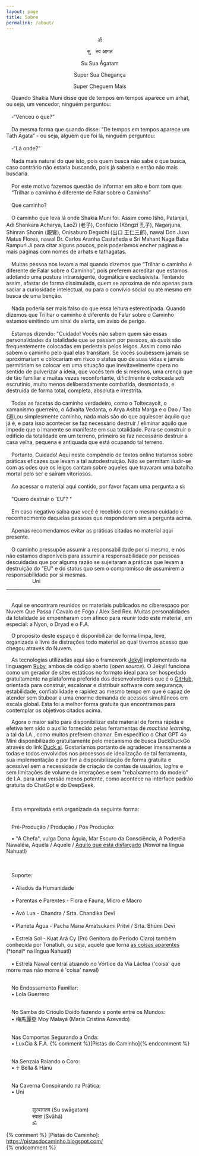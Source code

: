 ```yaml
---
layout: page
title: Sobre
permalink: /about/
---
```


<center>
<p>ॐ</p>
<p>सु स्व आगतं</p>
<p>Su Sua Āgatam</p>
<p>Super Sua Chegança</p>
<p>Super Cheguem Mais</p>
</center>
&emsp;Quando Shakia Muni disse que de tempos em tempos aparece um arhat, ou seja, um vencedor, ninguém perguntou:
<br /><br />&emsp;-“Venceu o que?”
<br /><br />&emsp;Da mesma forma que quando disse: “De tempos em tempos aparece um Tath Āgata” - ou seja, alguém que foi lá, ninguém perguntou:
<br /><br />&emsp;-“Lá onde?”
<br /><br />&emsp;Nada mais natural do que isto, pois quem busca não sabe o que busca, caso contrário não estaria buscando, pois já saberia e então não mais buscaria.
<br /><br />&emsp;Por este motivo fazemos questão de informar em alto e bom tom que:
<br />&emsp;“Trilhar o caminho é diferente de Falar sobre o Caminho”
<br /><br />&emsp;Que caminho?
<br /><br />&emsp;O caminho que leva lá onde Shakia Muni foi. Assim como Išhô, Patanjali, Adi Shankara Acharya, LaoZi (老子), Confúcio (Kǒngzǐ 孔子), Nagarjuna, Shinran Shonin (親鸞), Onisaburo Deguchi (出口 王仁三郎), nawal Don Juan Matus Flores, nawal Dr. Carlos Aranha Castañeda e Sri Mahant Naga Baba Rampuri Ji para citar alguns poucos, pois poderíamos encher páginas e mais páginas com nomes de arhats e tathagatas.
<br /><br />&emsp;Muitas pessoa nos levam a mal quando dizemos que “Trilhar o caminho é diferente de Falar sobre o Caminho”, pois preferem acreditar que estamos adotando uma postura intransigente, dogmática e exclusivista. Tentando assim, afastar de forma dissimulada, quem se aproxima de nós apenas para saciar a curiosidade intelectual, ou para o convívio social ou até mesmo em busca de uma benção.
<br /><br />&emsp;Nada poderia ser mais falso do que essa leitura estereotipada.
Quando dizemos que Trilhar o caminho é diferente de Falar sobre o Caminho estamos emitindo um sinal de alerta, um aviso de perigo.
<br /><br />&emsp;Estamos dizendo: "Cuidado! Vocês não sabem quem são essas personalidades da totalidade que se passam por pessoas, as quais são frequentemente colocadas em pedestais pelos leigos. Assim como não sabem o caminho pelo qual elas transitam. Se vocês soubessem jamais se aproximariam e colocariam em risco o status quo de suas vidas e jamais permitiriam se colocar em uma situação que inevitavelmente opera no sentido de pulverizar a ideia, que vocês tem de si mesmos, uma crença que de tão familiar e muitas vezes reconfortante, dificilmente é colocada sob escrutínio, muito menos deliberadamente combatida, desmontada, e destruída de forma total, completa, absoluta e irrestrita.
<br /><br />&emsp;Todas as facetas do caminho verdadeiro, como o Toltecayolt, o xamanismo guerreiro, o Advaita Vedanta, o Arya Ashta Marga e o Dao / Tao (道),ou simplesmente caminho, nada mais são do que aquiescer àquilo que já é, e para isso acontecer se faz necessário destruir / eliminar aquilo que impede que o imanente se manifeste em sua totalidade. Para se construir o edifício da totalidade em um terreno, primeiro se faz necessário destruir a casa velha, pequena e antiquada que está ocupando tal terreno.
<br /><br />&emsp;Portanto, Cuidado! Aqui neste compêndio de textos online tratamos sobre práticas eficazes que levam a tal autodestruição. Não se permitam iludir-se com as odes que os leigos cantam sobre aqueles que travaram uma batalha mortal pelo ser e sairam vitoriosos.
<br /><br />&emsp;Ao acessar o material aqui contido, por favor façam uma pergunta a si:
<br /><br />&emsp;"Quero destruir o 'EU'? "
<br /><br />&emsp;Em caso negativo saiba que você é recebido com o mesmo cuidado e reconhecimento daquelas pessoas que responderam sim a pergunta acima.
<br /><br />&emsp;Apenas recomendamos evitar as práticas citadas no material aqui presente.
<br /><br />&emsp;O caminho pressupõe assumir a responsabilidade por si mesmo, e nós
não estamos disponíveis para assumir a responsabilidade por pessoas descuidadas que por alguma razão se sujeitaram a práticas que levam a destruição do "EU" e do status quo sem o compromisso de assumirem a responsabilidade por si mesmas.
<br />&emsp;&emsp;&emsp;&emsp;&emsp;Uni<br />
_________________________________________________________________
<br /><br />


&emsp;Aqui se encontram reunidos os materiais publicados no ciberespaço por Nuvem Que Passa / Cavalo de Fogo / Alex Sed Rex.
Muitas personalidades da totalidade se empenharam com afinco para reunir todo este material, em especial: a Nyon, o Dryad e o F.A.

&emsp;O propósito deste espaço é disponibilizar de forma limpa, leve, organizada e livre de distrações todo material ao qual tivemos acesso que chegou através do Nuvem.

&emsp;As tecnologias utilizadas aqui são o framework [Jekyll] implementado na linguagem [Ruby], ambos de código aberto (*open source*). O Jekyll funciona como um gerador de sites estáticos no formato ideal para ser hospedado gratuitamente na plataforma preferida dos desenvolvedores que é o [GitHub], orientada para construir, escalonar e distribuir software com segurança, estabilidade, confiabilidade e rapidez ao mesmo tempo em que é capaz de atender sem titubear a uma enorme demanda de acessos simultâneos em escala global. Esta foi a melhor forma gratuita que encontramos para contemplar os objetivos citados acima.

&emsp;Agora o maior salto para disponibilizar este material de forma rápida e efetiva tem sido o auxílio fornecido pelas ferramentas de *machine learning*, a tal da I.A., como muitos preferem chamar. Em específico o Chat GPT 4o Mini disponibilizado gratuitamente pelo mecanismo de busca DuckDuckGo através do link [Duck.ai]. Gostaríamos portanto de agradecer imensamente a todas e todos envolvidos nos processos de idealização de tal ferramenta, sua implementação e por fim a disponibilização de forma gratuita e acessível sem a necessidade de criação de contas de usuários, *logins* e sem limitações de volume de interações e sem "rebaixamento do modelo" de I.A. para uma versão menos potente, como acontece na interface padrão gratuita do ChatGpt e do DeepSeek.

<br />
<br />&emsp;Esta empreitada está organizada da seguinte forma:

<br />&emsp;Pré-Produção / Produção / Pós Produção:

&emsp;• "A Chefa", vulga Dona Águia, Mar Escuro da Consciência, A Poderéia Nawaléia, Aquela / Aquele / <ins>Aquilo que está disfarçado</ins> (*Nawal* na língua Nahuatl)

<br />
<br />&emsp;Suporte:
<br />
<br />
&emsp;• Aliados da Humanidade
<br />
<br />&emsp;• Parentas e Parentes - Flora e Fauna, Micro e Macro
<br />
<br />&emsp;• Avó Lua - Chandra / Srta. Chandika Devī
<br />
<br />&emsp;• Planeta Água - Pacha Mana Amatsukami Pritvi / Srta. Bhūmi Devī
<br />
<br />&emsp;• Estrela Sol - Kuat Ará Cy (Pró Genitora do Período Claro) também conhecida por Tonatiuh, ou seja, aquele que torna <ins>as coisas aparentes</ins> (*tonal* na língua Nahuatl)
<br />
<br />&emsp;• Estrela Nawal central atuando no Vórtice da Via Láctea ('coisa' que morre mas não morre é 'coisa' nawal)

<br />&emsp;No Endossamento Familiar:
<br />&emsp;• Lola Guerrero

<br />&emsp;No Samba do Crioulo Doido fazendo a ponte entre os Mundos:
<br />&emsp;•  梅馬麗亞 Moy Malayá (Maria Cristina Azevedo)

<br />&emsp;Nas Comportas Segurando a Onda:
<br />&emsp;• LuxCia & F.A. {% comment %}[Pistas do Caminho]{% endcomment %}

<br />&emsp;Na Senzala Ralando o Coro:
<br />&emsp;• ☥ Bella & Hãnú

<br />&emsp;Na Caverna Conspirando na Prática:
<br />&emsp;• Uni

<br />&emsp;&emsp;&emsp;&emsp;&emsp;सुस्वागतम (Su swāgatam)
<br />&emsp;&emsp;&emsp;&emsp;&emsp;स्वाहा (Svāhá)
<br />&emsp;&emsp;&emsp;&emsp;&emsp;ॐ


[Jekyll]:    https://jekyllrb.com/
[Ruby]:      https://www.ruby-lang.org/pt/
[GitHub]:    https://github.com/github
[Duck.ai]:    https://duck.ai
{% comment %} 
 [Pistas do Caminho]: https://pistasdocaminho.blogspot.com/   
{% endcomment %}

